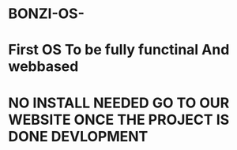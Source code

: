 # BONZI-OS-
# First OS To be fully functinal And webbased 
# NO INSTALL NEEDED GO TO OUR WEBSITE ONCE THE PROJECT IS DONE DEVLOPMENT

